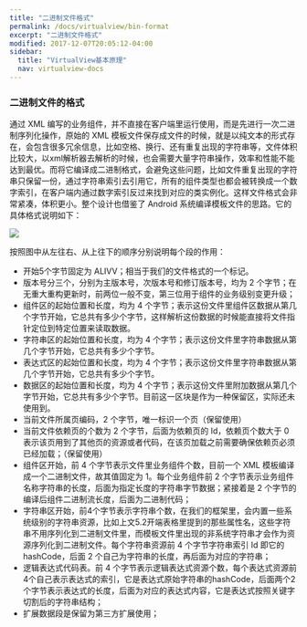 ```yaml
---
title: "二进制文件格式"
permalink: /docs/virtualview/bin-format
excerpt: "二进制文件格式"
modified: 2017-12-07T20:05:12-04:00
sidebar:
  title: "VirtualView基本原理"
  nav: virtualview-docs
---
```


### 二进制文件的格式

通过 XML 编写的业务组件，并不直接在客户端里运行使用，而是先进行一次二进制序列化操作，原始的 XML 模板文件保存成文件的时候，就是以纯文本的形式存在，会包含很多冗余信息，比如空格、换行、还有重复出现的字符串等，文件体积比较大，以xml解析器去解析的时候，也会需要大量字符串操作，效率和性能不能达到最优。而将它编译成二进制格式，会避免这些问题，比如文件重复出现的字符串只保留一份，通过字符串索引去引用它，所有的组件类型也都会被转换成一个数字索引，在客户端内通过数字索引反过来找到对应的类实例化。这样文件格式会非常紧凑，体积更小。整个设计也借鉴了 Android 系统编译模板文件的思路。它的具体格式说明如下：

![](https://gw.alicdn.com/tfs/TB1H9.tg8fH8KJjy1XbXXbLdXXa-1270-300.jpg)

按照图中从左往右、从上往下的顺序分别说明每个段的作用：

+ 开始5个字节固定为 ALIVV；相当于我们的文件格式的一个标记。
+ 版本号分三个，分别为主版本号，次版本号和修订版本号，均为 2 个字节；在无重大重构更新时，前两位一般不变，第三位用于组件的业务级别变更升级；
+ 组件区的起始位置和长度，均为 4 个字节；表示这份文件里组件区数据从第几个字节开始，它总共有多少个字节，这样解析这份数据的时候能直接将文件指针定位到特定位置来读取数据。
+ 字符串区的起始位置和长度，均为 4 个字节；表示这份文件里字符串数据从第几个字节开始，它总共有多少个字节。
+ 表达式区的起始位置和长度，均为 4 个字节；表示这份文件里字符串数据从第几个字节开始，它总共有多少个字节。
+ 数据区的起始位置和长度，均为 4 个字节；表示这份文件里附加数据从第几个字节开始，它总共有多少个字节。目前这一区块是作为一种保留区，实际还未使用到。
+ 当前文件所属页编码，2 个字节，唯一标识一个页（保留使用）
+ 当前文件依赖页的个数为 2 个字节，后面为依赖页的 Id，依赖页个数大于 0 表示该页用到了其他页的资源或者代码，在该页加载之前需要确保依赖页必须已经加载；（保留使用）
+ 组件区开始，前 4 个字节表示文件里业务组件个数，目前一个 XML 模板编译成一个二进制文件，故其值固定为 1。每个业务组件前 2 个字节表示业务组件名称字符串的长度，后面为指定长度的字符串字节数据；紧接着是 2 个字节的编译后组件二进制流长度，后面为二进制代码；
+ 字符串区开始，前4个字节表示字符串个数，在我们的框架里，会内置一些系统级别的字符串资源，比如上文5.2开端表格里提到的那些属性名，这些字符串不用序列化到二进制文件里，而模板文件里出现的非系统字符串才会作为资源序列化到二进制文件。每个字符串资源前 4 个字节字符串索引 Id 即它的 hashCode，后面 2 个自己为字符串的长度，再后面为对应的字符串；
+ 逻辑表达式代码表。前 4 个字节表示逻辑表达式资源个数，每个表达式资源前4个自己表示表达式的索引，它是表达式原始字符串的hashCode，后面两个2 个字节表示表达式的长度，后面为对应的表达式内容，它是表达式按照关键字切割后的字符串结构；
+ 扩展数据段是保留为第三方扩展使用；